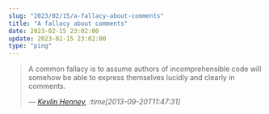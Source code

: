 ```yaml
---
slug: "2023/02/15/a-fallacy-about-comments"
title: "A fallacy about comments"
date: 2023-02-15 23:02:00
update: 2023-02-15 23:02:00
type: "ping"
---
```


> A common fallacy is to assume authors of incomprehensible code will somehow be able to express themselves lucidly and clearly in comments.
>
> <cite>&mdash; [Kevlin Henney](https://twitter.com/KevlinHenney/status/381021802941906944), :time[2013-09-20T11:47:31]</cite>

